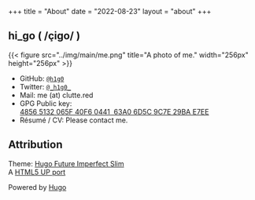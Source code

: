 +++
title = "About"
date = "2022-08-23"
layout = "about"
+++

## hi_go ( /çiɡo/ )

{{< figure src="../img/main/me.png" title="A photo of me." width="256px" height="256px" >}}

- GitHub: [`@h1g0`](https://github.com/h1g0)
- Twitter: [`@_h1g0_`](https://twitter.com/_h1g0_)
- Mail: me (at) clutte.red
- GPG Public key: [4856 5132 065F 40F6 0441  63A0 6D5C 9C7E 29BA E7EE](../hi_go.gpg)
- Résumé / CV: Please contact me.

## Attribution

Theme: [Hugo Future Imperfect Slim](https://github.com/pacollins/hugo-future-imperfect-slim')  
A [HTML5 UP port](https://html5up.net/future-imperfect)

Powered by [Hugo](https://gohugo.io/)
